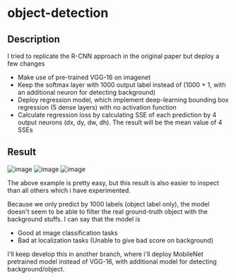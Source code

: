 # object-detection
## Description
I tried to replicate the R-CNN approach in the original paper but deploy a few changes
+ Make use of pre-trained VGG-16 on imagenet
+ Keep the softmax layer with 1000 output label instead of (1000 + 1, with an additional neuron for detecting background)
+ Deploy regression model, which implement deep-learning bounding box regression (5 dense layers) with no activation function
+ Calculate regression loss by calculating SSE of each prediction by 4 output neurons (dx, dy, dw, dh). The result will be the mean value of 4 SSEs

## Result
![image](https://user-images.githubusercontent.com/64292857/153789129-5a01c4c7-63cc-4e0c-8480-5f8819db77a1.png)
![image](https://user-images.githubusercontent.com/64292857/153789143-916e0181-ee50-42d4-bfc4-8521bc275553.png)
![image](https://user-images.githubusercontent.com/64292857/153789492-fa40743f-8fa1-48d5-8763-21f085313a15.png)

The above example is pretty easy, but this result is also easier to inspect than all others which i have experimented.

Because we only predict by 1000 labels (object label only), the model doesn't seem to be able to filter the real ground-truth object with the background stuffs. I can say that the model is
+ Good at image classification tasks
+ Bad at localization tasks (Unable to give bad score on background)

I'll keep develop this in another branch, where i'll deploy MobileNet pretrained model instead of VGG-16, with additional model for detecting background/object.
